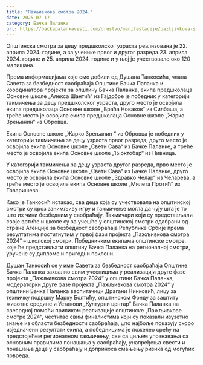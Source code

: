 ```yaml
---
title: "Пажљивкова смотра 2024."
date: 2025-07-17
category: Бачка Паланка
url: https://backapalankavesti.com/drustvo/manifestacije/pazljivkova-smotra-2024/
---
```


Општинска смотра за децу предшколског узраста реализована је 22. априла 2024. године, а за ученике првог и другог разреда 23. априла 2024. године и 25. априла 2024. године и у њој је учествовало око 120 малишана.

Према информацијама које смо добили од Душана Танкосића, члана Савета за безбедност саобраћаја Општине Бачка Паланка и координатора пројекта за општину Бачка Паланка, екипа предшколаца Основне школе „Алекса Шантић“ из Гајдобре је победник у категорији такмичења за децу предшколског узраста, друго место је освојила екипа предшколаца Основне школе „Браћа Новаков“ из Силбаша, а треће место је освојила екипа предшколаца Основне школе „Жарко Зрењанин“ из Обровца.

Екипа Основне школе „Жарко Зрењанин “ из Обровца је победник у категорији такмичења за децу узраста првог разреда, друго место је освојила екипа Основне школе „Свети Сава“ из Бачке Паланке, а треће место је освојила екипа Основне школе „15.октобар“ из Пивница.

У категорији такмичења за децу узраста другог разреда, прво место је освојила екипа Основне школе „Свети Сава“ из Бачке Паланке, друго место је освојила екипа Основне школе „Здравко Челар“ из Челарева, а треће место је освојила екипа Основне школе „Милета Протић“ из Товаришева.

Како је Танкосић истакао, сва деца која су учествовала на општинској смотри су кроз занимљиву игру и такмичење могла да чују шта је то што их чини безбедним у саобраћају. Такмичари који су представљали своје вртиће и школе су за учешће у општинској смотри одабрани од стране Агенције за безбедност саобраћаја Републике Србије према резултатима постигнутим у првој фази пројекта „Пажљивкова смотра 2024“ – школској смотри. Победничким екипама општинске смотре, које ће представљати општину Бачка Паланка на регионалној смотри, уручене су дипломе и пригодни поклони.

Душан Танкосић се у име Савета за безбедност саобраћаја Општине Бачка Паланка захвалио свим учесницима у реализацији друге фазе пројекта „Пажљивкова смотра 2024“ у општини Бачка Паланка, модераторки друге фазе пројекта „Пажљивкова смотра 2024“ у општини Бачка Паланка васпитачици Драгани Нинковић, лицу за техничку подршку Марку Болтићу, општинском Фонду за заштиту животне средине и Установи „Културни центар“ Бачка Паланка на свесрдној помоћи приликом реализације општинске „Пажљивкове смотре 2024“, честитао свим финалистима који су показали изузетно знање из области безбедности саобраћаја, што најбоље показују скоро изједначени резултати екипа, а победницима је пожелео срећу на предстојећем регионалном такмичењу, све са циљем упознавања са основним правилима понашања у саобраћају, унапређења свести и понашања деце у саобраћају и доприноса смањењу ризика од могућих повреда.
